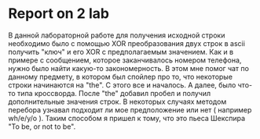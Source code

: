 # Report on 2 lab

В данной лабораторной работе для получения исходной строки необходимо было с помощью XOR преобразования двух строк в ascii получить "ключ" и его XOR с предполагаемым значением. Как и в примере с сообщением, которое заканчивалось номером телефона, нужно было найти какую-то закономерность. В этом мне помог чат по данному предмету, в котором был спойлер про то, что некоторые строки начинаются на "the". С этого все и началось. А далее, было что-то типа кроссворда. После "the" добавил пробел и получил дополнительные значения строк. В некоторых случаях методом перебора узнавал подходит ли мое предположение или нет ( например wh/e/y/o ). 
Таким способом я пришел к тому, что это пьеса Шекспира "To be, or not to be". 

